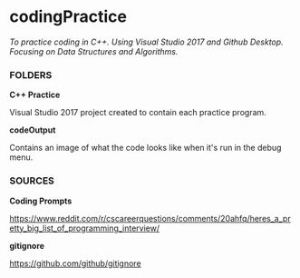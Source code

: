 # codingPractice

*To practice coding in C++. Using Visual Studio 2017 and Github Desktop. Focusing on Data Structures and Algorithms.*


### FOLDERS

**C++ Practice** 

Visual Studio 2017 project created to contain each practice program. 

**codeOutput**

Contains an image of what the code looks like when it's run in the debug menu. 


### SOURCES

**Coding Prompts**

https://www.reddit.com/r/cscareerquestions/comments/20ahfq/heres_a_pretty_big_list_of_programming_interview/

**gitignore**

https://github.com/github/gitignore
